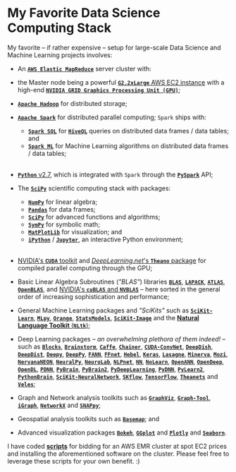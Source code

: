 # My Favorite Data Science Computing Stack

My favorite &ndash; if rather expensive &ndash; setup for large-scale Data Science and Machine Learning projects involves:
 
- An [__`AWS Elastic MapReduce`__](https://aws.amazon.com/elasticmapreduce) server cluster with:

- the Master node being a powerful [__`G2.2xLarge`__ AWS EC2 instance](https://aws.amazon.com/ec2/instance-types) with a high-end [__`NVIDIA GRID Graphics Processing Unit (GPU)`__](http://www.nvidia.com/object/nvidia-grid.html);

- [__`Apache Hadoop`__](https://hadoop.apache.org) for distributed storage;

- [__`Apache Spark`__](http://spark.apache.org) for distributed parallel computing; `Spark` ships with:
    - [__`Spark SQL`__](http://spark.apache.org/sql) for [__`HiveQL`__](https://hive.apache.org) queries on distributed data frames / data tables; and
    - [__`Spark ML`__](http://spark.apache.org/docs/latest/ml-guide.html) for Machine Learning algorithms on distributed data frames / data tables; <br><br>

- [__`Python`__ v2.7](https://www.python.org), which is integrated with `Spark` through the [__`PySpark`__](https://spark.apache.org/docs/0.9.0/python-programming-guide.html) API;
 
- The [__`SciPy`__](http://scipy.org) scientific computing stack with packages:
    - [__`NumPy`__](http://www.numpy.org) for linear algebra;
    - [__`Pandas`__](http://pandas.pydata.org) for data frames;
    - [__`SciPy`__](http://www.scipy.org/scipylib/index.html) for advanced functions and algorithms;
    - [__`SymPy`__](http://www.sympy.org/en/index.html) for symbolic math;
    - [__`MatPlotLib`__](http://matplotlib.org) for visualization; and
    - [__`iPython`__](http://ipython.org) / [__`Jupyter`__](https://jupyter.org), an interactive Python environment; <br><br>

- [NVIDIA's __`CUDA`__ toolkit](http://www.nvidia.com/object/cuda_home_new.html) and [_DeepLearning.net_'s __`Theano`__ package](http://deeplearning.net/software/theano) for compiled parallel computing through the GPU;

- Basic Linear Algebra Subroutines (_"BLAS"_) libraries [__`BLAS`__](http://www.netlib.org/blas), [__`LAPACK`__](http://www.netlib.org/lapack), [__`ATLAS`__](http://math-atlas.sourceforge.net), [__`OpenBLAS`__](http://www.openblas.net), and [NVIDIA's __`cuBLAS`__ and __`NVBLAS`__](https://developer.nvidia.com/cublas) &ndash; here sorted in the general order of increasing sophistication and performance;
    
- General Machine Learning packages and _"SciKits"_ such as [__`SciKit-Learn`__](http://scikit-learn.org/stable), [__`MLpy`__](http://mlpy.sourceforge.net), [__`Orange`__](http://orange.biolab.si), [__`StatsModels`__](http://statsmodels.sourceforge.net), [__`SciKit-Image`__](http://scikit-image.org) and the [__Natural Language Toolkit__ (__`NLtk`__)](http://www.nltk.org);

- Deep Learning packages &ndash; _an overwhelming plethora of them indeed!_ &ndash; such as [__`Blocks`__](http://blocks.readthedocs.org/en/latest), [__`Brainstorm`__](https://brainstorm.readthedocs.org/en/latest/index.html), [__`Caffe`__](http://caffe.berkeleyvision.org), [__`Chainer`__](http://chainer.org), [__`CUDA-ConvNet`__](https://github.com/akrizhevsky/cuda-convnet2), [__`DeepDish`__](http://deepdish.io), [__`DeepDist`__](http://deepdist.com), [__`Deepy`__](http://deepy.readthedocs.org/en/latest), [__`DeepPy`__](http://andersbll.github.io/deeppy-website), [__`FANN`__](http://leenissen.dk/fann/wp), [__`FFnet`__](http://ffnet.sourceforge.net), [__`Hebel`__](http://hebel.readthedocs.org/en/latest/index.html), [__`Keras`__](http://keras.io), [__`Lasagne`__](http://lasagne.readthedocs.org/en/latest/index.html), [__`Minerva`__](https://github.com/dmlc/minerva), [__`Mozi`__](https://github.com/hycis/Mozi), [__`NervanaNEON`__](http://neon.nervanasys.com/docs/latest/index.html), [__`NeuralPy`__](http://pythonhosted.org/neuralpy), [__`NeuroLab`__](https://pythonhosted.org/neurolab), [__`NLPnet`__](http://nilc.icmc.usp.br/nlpnet), [__`NN`__](https://pypi.python.org/pypi/nn), [__`NoLearn`__](https://pythonhosted.org/nolearn), [__`OpenANN`__](http://openann.github.io/OpenANN-apidoc/index.html), [__`OpenDeep`__](http://www.opendeep.org), [__`OpenDL`__](https://github.com/guoding83128/OpenDL), [__`PDNN`__](http://www.cs.cmu.edu/~ymiao/pdnntk.html), [__`PyBrain`__](http://pybrain.org/docs), [__`PyBrain2`__](https://github.com/pybrain2/pybrain2), [__`PyDeepLearning`__](https://pypi.python.org/pypi/PyDeepLearning), [__`PyDNN`__](http://pydnn.readthedocs.org/en/latest), [__`PyLearn2`__](http://deeplearning.net/software/pylearn2), [__`PythonBrain`__](https://github.com/jrialland/python-brain), [__`SciKit-NeuralNetwork`__](http://scikit-neuralnetwork.readthedocs.org/en/latest), [__`SKflow`__](https://github.com/google/skflow), [__`TensorFlow`__](https://www.tensorflow.org), [__`Theanets`__](http://theanets.readthedocs.org/en/stable) and [__`Veles`__](https://velesnet.ml);

- Graph and Network analysis toolkits such as [__`GraphViz`__](http://www.graphviz.org), [__`Graph-Tool`__](https://graph-tool.skewed.de), [__`iGraph`__](http://igraph.org), [__`NetworkX`__](https://networkx.github.io) and [__`SNAPpy`__](http://snap.stanford.edu/snappy/index.html);

- Geospatial analysis toolkits such as [__`Basemap`__](http://matplotlib.org/basemap); and

- Advanced visualization packages [__`Bokeh`__](http://bokeh.pydata.org/en/latest), [__`GGplot`__](http://ggplot.yhathq.com) and [__`Plotly`__](https://plot.ly) and [__`Seaborn`__](http://stanford.edu/~mwaskom/software/seaborn).

I have coded [**scripts**](https://github.com/ChicagoBoothML/Helpy/tree/master/ChicagoBoothML_Helpy/AWS-EMR) for bidding for an AWS EMR cluster at spot EC2 prices and installing the aforementioned software on the cluster. Please feel free to leverage these scripts for your own benefit. :)
